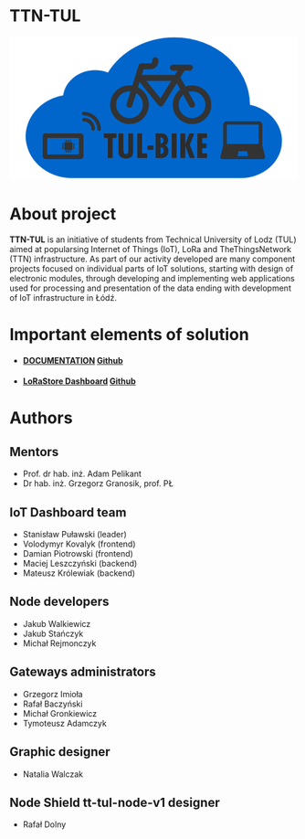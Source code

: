 ﻿# TTN-TUL

![Logo](img/logo.png)

# About project

**TTN-TUL** is an initiative of students from Technical University of Lodz (TUL) aimed at popularsing Internet of Things (IoT), LoRa and TheThingsNetwork (TTN) infrastructure. As part of our activity developed are many component projects focused on individual parts of IoT solutions, starting with design of electronic modules, through developing and implementing web applications used for processing and presentation of the data ending with development of IoT infrastructure in Łódź.

# Important elements of solution

* #### [DOCUMENTATION](https://iot-tul.readthedocs.io/en/latest/) [  Github](https://github.com/sosnus/iot-tul) 
* #### [LoRaStore Dashboard](https://sosnus.github.io/iot-tul/Charts.html) [Github](https://github.com/sosnus/iot-tul)

# Authors

## Mentors

* Prof. dr hab. inż. Adam Pelikant
* Dr hab. inż. Grzegorz Granosik, prof. PŁ

## IoT Dashboard team

* Stanisław Puławski (leader)
* Volodymyr Kovalyk (frontend)
* Damian Piotrowski (frontend)
* Maciej Leszczyński (backend)
* Mateusz Królewiak (backend)

## Node developers

* Jakub Walkiewicz
* Jakub Stańczyk
* Michał Rejmonczyk

## Gateways administrators

* Grzegorz Imioła
* Rafał Baczyński
* Michał Gronkiewicz
* Tymoteusz Adamczyk

## Graphic designer

* Natalia Walczak

## Node Shield tt-tul-node-v1 designer

* Rafał Dolny
